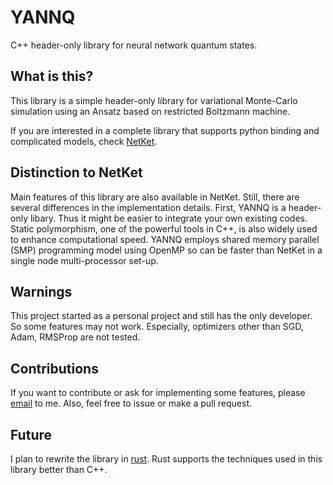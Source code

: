 # YANNQ
C++ header-only library for neural network quantum states. 

## What is this?
This library is a simple header-only library for variational Monte-Carlo simulation using an Ansatz based on restricted Boltzmann machine.

If you are interested in a complete library that supports python binding and complicated models, check [NetKet](https://www.netket.org/).

## Distinction to NetKet
Main features of this library are also available in NetKet. 
Still, there are several differences in the implementation details.
First, YANNQ is a header-only libary. Thus it might be easier to integrate your own existing codes.
Static polymorphism, one of the powerful tools in C++, is also widely used to enhance computational speed.
YANNQ employs shared memory parallel (SMP) programming model using OpenMP so can be faster than NetKet in a single node multi-processor set-up. 

## Warnings
This project started as a personal project and still has the only developer. So some features may not work. 
Especially, optimizers other than SGD, Adam, RMSProp are not tested.

## Contributions
If you want to contribute or ask for implementing some features, please [email](mailto:chae.yeun.park@gmail.com) to me. Also, feel free to issue or make a pull request.

## Future
I plan to rewrite the library in [rust](https://www.rust-lang.org/). Rust supports the techniques used in this library better than C++. 
